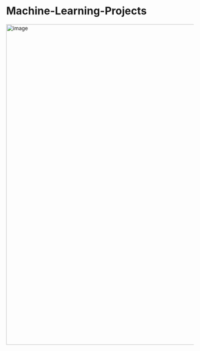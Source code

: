 # Machine-Learning-Projects
<img width="1507" height="862" alt="image" src="https://github.com/user-attachments/assets/1ff0074e-d356-41fc-b5c6-0e34b2c6607d" />

